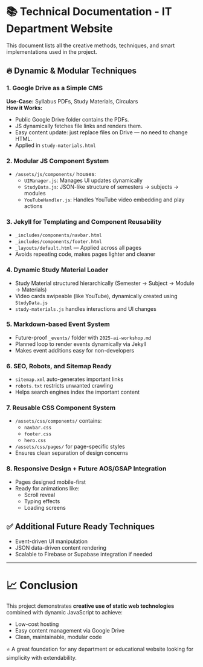 # 📚 Technical Documentation - IT Department Website

This document lists all the creative methods, techniques, and smart implementations used in the project.

## 🔥 Dynamic & Modular Techniques

### 1. Google Drive as a Simple CMS
**Use-Case:** Syllabus PDFs, Study Materials, Circulars  
**How it Works:** 
- Public Google Drive folder contains the PDFs.
- JS dynamically fetches file links and renders them.
- Easy content update: just replace files on Drive — no need to change HTML.
- Applied in `study-materials.html`

### 2. Modular JS Component System
- `/assets/js/components/` houses:
  - `UIManager.js`: Manages UI updates dynamically
  - `StudyData.js`: JSON-like structure of semesters → subjects → modules
  - `YouTubeHandler.js`: Handles YouTube video embedding and play actions

### 3. Jekyll for Templating and Component Reusability
- `_includes/components/navbar.html`
- `_includes/components/footer.html`
- `_layouts/default.html` — Applied across all pages
- Avoids repeating code, makes pages lighter and cleaner

### 4. Dynamic Study Material Loader
- Study Material structured hierarchically (Semester → Subject → Module → Materials)
- Video cards swipeable (like YouTube), dynamically created using `StudyData.js`
- `study-materials.js` handles interactions and UI changes

### 5. Markdown-based Event System
- Future-proof `_events/` folder with `2025-ai-workshop.md`
- Planned loop to render events dynamically via Jekyll
- Makes event additions easy for non-developers

### 6. SEO, Robots, and Sitemap Ready
- `sitemap.xml` auto-generates important links
- `robots.txt` restricts unwanted crawling
- Helps search engines index the important content

### 7. Reusable CSS Component System
- `/assets/css/components/` contains:
  - `navbar.css`
  - `footer.css`
  - `hero.css`
- `/assets/css/pages/` for page-specific styles
- Ensures clean separation of design concerns

### 8. Responsive Design + Future AOS/GSAP Integration
- Pages designed mobile-first
- Ready for animations like:
  - Scroll reveal
  - Typing effects
  - Loading screens

## ✅ Additional Future Ready Techniques
- Event-driven UI manipulation
- JSON data-driven content rendering
- Scalable to Firebase or Supabase integration if needed

---

# 📈 Conclusion
This project demonstrates **creative use of static web technologies** combined with dynamic JavaScript to achieve:
- Low-cost hosting
- Easy content management via Google Drive
- Clean, maintainable, modular code

⭐ A great foundation for any department or educational website looking for simplicity with extendability.
